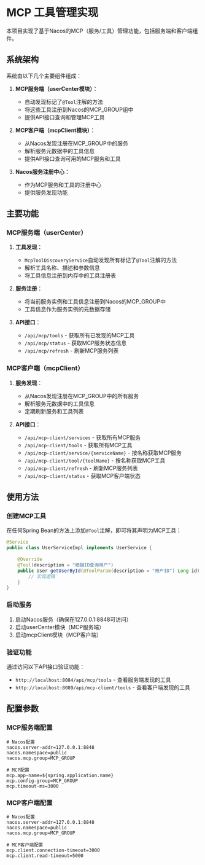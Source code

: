 # MCP 工具管理实现

本项目实现了基于Nacos的MCP（服务/工具）管理功能，包括服务端和客户端组件。

## 系统架构

系统由以下几个主要组件组成：

1. **MCP服务端（userCenter模块）**：
   - 自动发现标记了`@Tool`注解的方法
   - 将这些工具注册到Nacos的MCP_GROUP组中
   - 提供API接口查询和管理MCP工具

2. **MCP客户端（mcpClient模块）**：
   - 从Nacos发现注册在MCP_GROUP中的服务
   - 解析服务元数据中的工具信息
   - 提供API接口查询可用的MCP服务和工具

3. **Nacos服务注册中心**：
   - 作为MCP服务和工具的注册中心
   - 提供服务发现功能

## 主要功能

### MCP服务端（userCenter）

1. **工具发现**：
   - `McpToolDiscoveryService`自动发现所有标记了`@Tool`注解的方法
   - 解析工具名称、描述和参数信息
   - 将工具信息注册到内存中的工具注册表

2. **服务注册**：
   - 将当前服务实例和工具信息注册到Nacos的MCP_GROUP中
   - 工具信息作为服务实例的元数据存储

3. **API接口**：
   - `/api/mcp/tools` - 获取所有已发现的MCP工具
   - `/api/mcp/status` - 获取MCP服务状态信息
   - `/api/mcp/refresh` - 刷新MCP服务列表

### MCP客户端（mcpClient）

1. **服务发现**：
   - 从Nacos发现注册在MCP_GROUP中的所有服务
   - 解析服务元数据中的工具信息
   - 定期刷新服务和工具列表

2. **API接口**：
   - `/api/mcp-client/services` - 获取所有MCP服务
   - `/api/mcp-client/tools` - 获取所有MCP工具
   - `/api/mcp-client/service/{serviceName}` - 按名称获取MCP服务
   - `/api/mcp-client/tool/{toolName}` - 按名称获取MCP工具
   - `/api/mcp-client/refresh` - 刷新MCP服务列表
   - `/api/mcp-client/status` - 获取MCP客户端状态

## 使用方法

### 创建MCP工具

在任何Spring Bean的方法上添加`@Tool`注解，即可将其声明为MCP工具：

```java
@Service
public class UserServiceImpl implements UserService {
    
    @Override
    @Tool(description = "根据ID查询用户")
    public User getUserById(@ToolParam(description = "用户ID") Long id) {
        // 实现逻辑
    }
}
```

### 启动服务

1. 启动Nacos服务（确保在127.0.0.1:8848可访问）
2. 启动userCenter模块（MCP服务端）
3. 启动mcpClient模块（MCP客户端）

### 验证功能

通过访问以下API接口验证功能：

- `http://localhost:8084/api/mcp/tools` - 查看服务端发现的工具
- `http://localhost:8089/api/mcp-client/tools` - 查看客户端发现的工具

## 配置参数

### MCP服务端配置

```properties
# Nacos配置
nacos.server-addr=127.0.0.1:8848
nacos.namespace=public
nacos.mcp.group=MCP_GROUP

# MCP配置
mcp.app-name=${spring.application.name}
mcp.config-group=MCP_GROUP
mcp.timeout-ms=3000
```

### MCP客户端配置

```properties
# Nacos配置
nacos.server-addr=127.0.0.1:8848
nacos.namespace=public
nacos.mcp.group=MCP_GROUP

# MCP客户端配置
mcp.client.connection-timeout=3000
mcp.client.read-timeout=5000
``` 